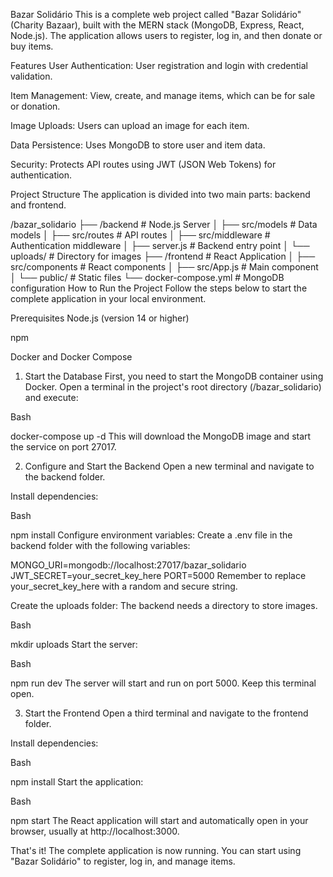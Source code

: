 Bazar Solidário
This is a complete web project called "Bazar Solidário" (Charity Bazaar), built with the MERN stack (MongoDB, Express, React, Node.js). The application allows users to register, log in, and then donate or buy items.

Features
User Authentication: User registration and login with credential validation.

Item Management: View, create, and manage items, which can be for sale or donation.

Image Uploads: Users can upload an image for each item.

Data Persistence: Uses MongoDB to store user and item data.

Security: Protects API routes using JWT (JSON Web Tokens) for authentication.

Project Structure
The application is divided into two main parts: backend and frontend.

/bazar_solidario
├── /backend            # Node.js Server
│   ├── src/models      # Data models
│   ├── src/routes      # API routes
│   ├── src/middleware  # Authentication middleware
│   ├── server.js       # Backend entry point
│   └── uploads/        # Directory for images
├── /frontend           # React Application
│   ├── src/components  # React components
│   ├── src/App.js      # Main component
│   └── public/         # Static files
└── docker-compose.yml  # MongoDB configuration
How to Run the Project
Follow the steps below to start the complete application in your local environment.

Prerequisites
Node.js (version 14 or higher)

npm

Docker and Docker Compose

1. Start the Database
First, you need to start the MongoDB container using Docker. Open a terminal in the project's root directory (/bazar_solidario) and execute:

Bash

docker-compose up -d
This will download the MongoDB image and start the service on port 27017.

2. Configure and Start the Backend
Open a new terminal and navigate to the backend folder.

Install dependencies:

Bash

npm install
Configure environment variables: Create a .env file in the backend folder with the following variables:

MONGO_URI=mongodb://localhost:27017/bazar_solidario
JWT_SECRET=your_secret_key_here
PORT=5000
Remember to replace your_secret_key_here with a random and secure string.

Create the uploads folder: The backend needs a directory to store images.

Bash

mkdir uploads
Start the server:

Bash

npm run dev
The server will start and run on port 5000. Keep this terminal open.

3. Start the Frontend
Open a third terminal and navigate to the frontend folder.

Install dependencies:

Bash

npm install
Start the application:

Bash

npm start
The React application will start and automatically open in your browser, usually at http://localhost:3000.

That's it! The complete application is now running. You can start using "Bazar Solidário" to register, log in, and manage items.
